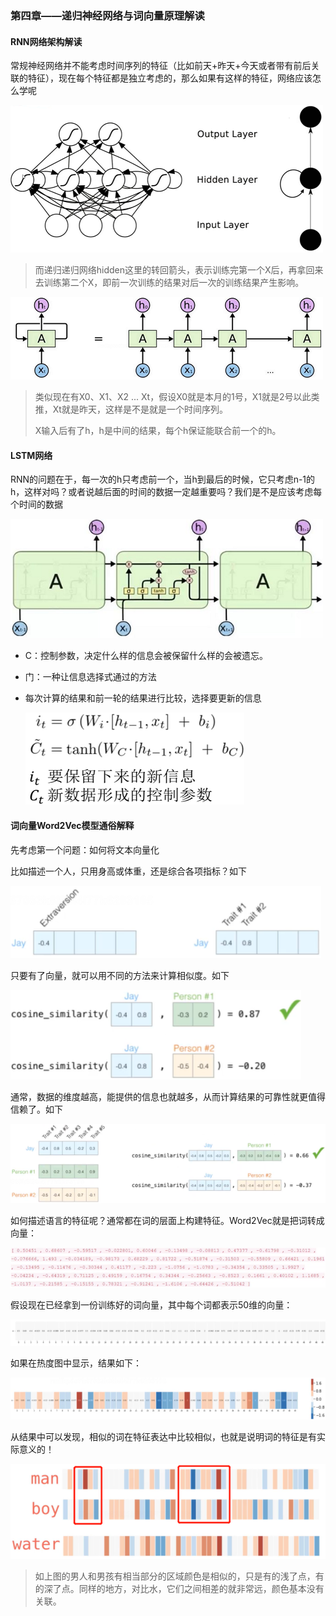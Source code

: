 ### 第四章——递归神经网络与词向量原理解读

#### RNN网络架构解读

常规神经网络并不能考虑时间序列的特征（比如前天+昨天+今天或者带有前后关联的特征），现在每个特征都是独立考虑的，那么如果有这样的特征，网络应该怎么学呢

![1609467376667](assets/1609467376667.png)

> 而递归递归网络hidden这里的转回箭头，表示训练完第一个X后，再拿回来去训练第二个X，即前一次训练的结果对后一次的训练结果产生影响。

![1609469515280](assets/1609469515280.png)

> 类似现在有X0、X1、X2 ... Xt，假设X0就是本月的1号，X1就是2号以此类推，Xt就是昨天，这样是不是就是一个时间序列。
>
> X输入后有了h，h是中间的结果，每个h保证能联合前一个的h。



#### LSTM网络

RNN的问题在于，每一次的h只考虑前一个，当h到最后的时候，它只考虑n-1的h，这样对吗？或者说越后面的时间的数据一定越重要吗？我们是不是应该考虑每个时间的数据

![1609470667941](assets/1609470667941.png)

- C：控制参数，决定什么样的信息会被保留什么样的会被遗忘。

- 门：一种让信息选择式通过的方法

- 每次计算的结果和前一轮的结果进行比较，选择要更新的信息

  ![1609470919296](assets/1609470919296.png)



#### 词向量Word2Vec模型通俗解释

先考虑第一个问题：如何将文本向量化

比如描述一个人，只用身高或体重，还是综合各项指标？如下

![1609473546489](assets/1609473546489.png)

只要有了向量，就可以用不同的方法来计算相似度。如下

![1609473880971](assets/1609473880971.png)

通常，数据的维度越高，能提供的信息也就越多，从而计算结果的可靠性就更值得信赖了。如下

![1609473996445](assets/1609473996445.png)

如何描述语言的特征呢？通常都在词的层面上构建特征。Word2Vec就是把词转成向量：

![1609474064534](assets/1609474064534.png)

假设现在已经拿到一份训练好的词向量，其中每个词都表示50维的向量：

![1609474157691](assets/1609474157691.png)

如果在热度图中显示，结果如下：

![1609474174914](assets/1609474174914.png)

从结果中可以发现，相似的词在特征表达中比较相似，也就是说明词的特征是有实际意义的！

![1609474327116](assets/1609474327116.png)

> 如上图的男人和男孩有相当部分的区域颜色是相似的，只是有的浅了点，有的深了点。同样的地方，对比水，它们之间相差的就非常远，颜色基本没有关联。

